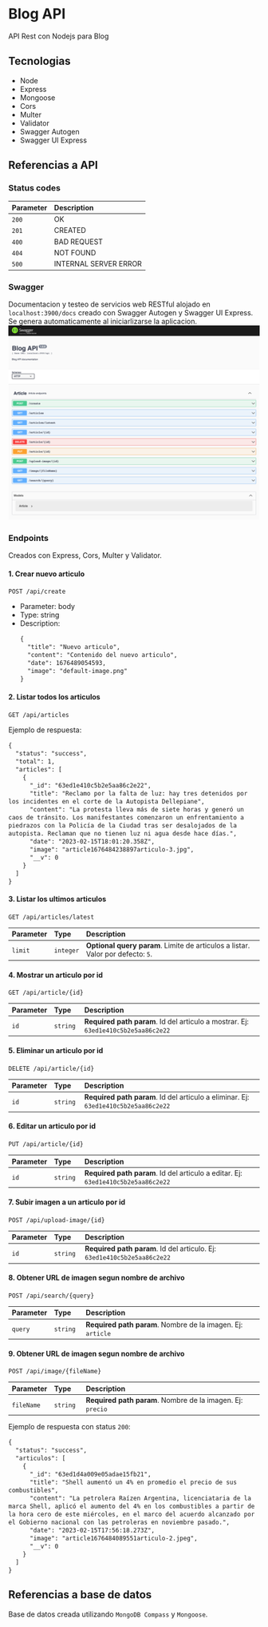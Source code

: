 # Blog API
API Rest con Nodejs para Blog

## Tecnologias
- Node
- Express
- Mongoose
- Cors
- Multer
- Validator
- Swagger Autogen
- Swagger UI Express

## Referencias a API

### Status codes
| Parameter | Description                |
| :-------- | :------------------------- |
| `200`     | OK                         |
| `201`     | CREATED                    |
| `400`     | BAD REQUEST                |
| `404`     | NOT FOUND                  |
| `500`     | INTERNAL SERVER ERROR      |

### Swagger
Documentacion y testeo de servicios web RESTful alojado en `localhost:3900/docs` creado con Swagger Autogen y Swagger UI Express. Se genera automaticamente al iniciarlizarse la aplicacion.
![Swagger Screenshot](./images/swagger-screenshots/swagger.png?raw=true "Swagger")

### Endpoints
Creados con Express, Cors, Multer y Validator.
#### 1. Crear nuevo articulo

```http
POST /api/create
```
- Parameter: body
- Type: string
- Description: 
  ```
  {
    "title": "Nuevo articulo",                
    "content": "Contenido del nuevo articulo",
    "date": 1676489054593,                    
    "image": "default-image.png"              
  }
  ```

#### 2. Listar todos los articulos

```http
GET /api/articles
```
Ejemplo de respuesta:
```
{
  "status": "success",
  "total": 1,
  "articles": [
    {
      "_id": "63ed1e410c5b2e5aa86c2e22",
      "title": "Reclamo por la falta de luz: hay tres detenidos por los incidentes en el corte de la Autopista Dellepiane",
      "content": "La protesta lleva más de siete horas y generó un caos de tránsito. Los manifestantes comenzaron un enfrentamiento a piedrazos con la Policía de la Ciudad tras ser desalojados de la autopista. Reclaman que no tienen luz ni agua desde hace días.",
      "date": "2023-02-15T18:01:20.358Z",
      "image": "article1676484238897articulo-3.jpg",
      "__v": 0
    }
  ]
}
```

#### 3. Listar los ultimos articulos

```http
GET /api/articles/latest
```

| Parameter | Type     | Description                                                       |
| :-------- | :------- | :-----------------------------------------------------------------|
| `limit`   | `integer`| **Optional query param**. Limite de articulos a listar. Valor por defecto: `5`. |

#### 4. Mostrar un articulo por id

```http
GET /api/article/{id}
```

| Parameter | Type     | Description                                                       |
| :-------- | :------- | :-----------------------------------------------------------------|
| `id`      | `string `| **Required path param**. Id del articulo a mostrar. Ej: `63ed1e410c5b2e5aa86c2e22`      |

#### 5. Eliminar un articulo por id

```http
DELETE /api/article/{id}
```

| Parameter | Type     | Description                                                       |
| :-------- | :------- | :-----------------------------------------------------------------|
| `id`      | `string `| **Required path param**. Id del articulo a eliminar. Ej: `63ed1e410c5b2e5aa86c2e22`      |

#### 6. Editar un articulo por id

```http
PUT /api/article/{id}
```

| Parameter | Type     | Description                                                       |
| :-------- | :------- | :-----------------------------------------------------------------|
| `id`      | `string `| **Required path param**. Id del articulo a editar. Ej: `63ed1e410c5b2e5aa86c2e22`      |

#### 7. Subir imagen a un articulo por id

```http
POST /api/upload-image/{id}
```

| Parameter | Type     | Description                                                       |
| :-------- | :------- | :-----------------------------------------------------------------|
| `id`      | `string `| **Required path param**. Id del articulo. Ej: `63ed1e410c5b2e5aa86c2e22`      |

#### 8. Obtener URL de imagen segun nombre de archivo

```http
POST /api/search/{query}
```

| Parameter | Type     | Description                                                       |
| :-------- | :------- | :-----------------------------------------------------------------|
| `query`   | `string `| **Required path param**. Nombre de la imagen. Ej: `article`      |

#### 9. Obtener URL de imagen segun nombre de archivo

```http
POST /api/image/{fileName}
```

| Parameter | Type     | Description                                                       |
| :-------- | :------- | :-----------------------------------------------------------------|
| `fileName`| `string `| **Required path param**. Nombre de la imagen. Ej: `precio`      |

Ejemplo de respuesta con status `200`:
```
{
  "status": "success",
  "articulos": [
    {
      "_id": "63ed1d4a009e05adae15fb21",
      "title": "Shell aumentó un 4% en promedio el precio de sus combustibles",
      "content": "La petrolera Raízen Argentina, licenciataria de la marca Shell, aplicó el aumento del 4% en los combustibles a partir de la hora cero de este miércoles, en el marco del acuerdo alcanzado por el Gobierno nacional con las petroleras en noviembre pasado.",
      "date": "2023-02-15T17:56:18.273Z",
      "image": "article1676484089551articulo-2.jpeg",
      "__v": 0
    }
  ]
}
```

## Referencias a base de datos
Base de datos creada utilizando `MongoDB Compass` y `Mongoose`.